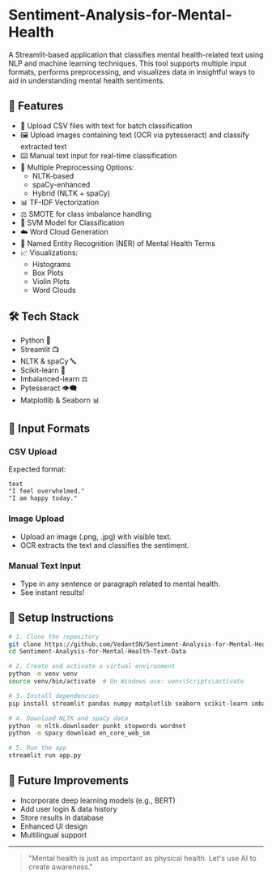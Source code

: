 ﻿# Sentiment-Analysis-for-Mental-Health
 
A Streamlit-based application that classifies mental health-related text using NLP and machine learning techniques. This tool supports multiple input formats, performs preprocessing, and visualizes data in insightful ways to aid in understanding mental health sentiments.

## 🚀 Features

- 📂 Upload CSV files with text for batch classification
- 🖼️ Upload images containing text (OCR via pytesseract) and classify extracted text
- ⌨️ Manual text input for real-time classification
- 🧹 Multiple Preprocessing Options:
  - NLTK-based
  - spaCy-enhanced
  - Hybrid (NLTK + spaCy)
- 📊 TF-IDF Vectorization
- ⚖️ SMOTE for class imbalance handling
- 🤖 SVM Model for Classification
- ☁️ Word Cloud Generation
- 🧠 Named Entity Recognition (NER) of Mental Health Terms
- 📈 Visualizations:
  - Histograms
  - Box Plots
  - Violin Plots
  - Word Clouds

## 🛠️ Tech Stack

- Python 🐍
- Streamlit 📺
- NLTK & spaCy 🔤
- Scikit-learn 🔧
- Imbalanced-learn ⚖️
- Pytesseract 👁️‍🗨️
- Matplotlib & Seaborn 📊

## 📁 Input Formats

### CSV Upload
Expected format:
```csv (Provided)
text
"I feel overwhelmed."
"I am happy today."
```

### Image Upload
- Upload an image (.png, .jpg) with visible text.
- OCR extracts the text and classifies the sentiment.

### Manual Text Input
- Type in any sentence or paragraph related to mental health.
- See instant results!

## 🧪 Setup Instructions

```bash
# 1. Clone the repository
git clone https://github.com/VedantSN/Sentiment-Analysis-for-Mental-Health-Text-Data.git
cd Sentiment-Analysis-for-Mental-Health-Text-Data

# 2. Create and activate a virtual environment
python -m venv venv
source venv/bin/activate  # On Windows use: venv\Scripts\activate

# 3. Install dependencies
pip install streamlit pandas numpy matplotlib seaborn scikit-learn imbalanced-learn nltk pillow pytesseract wordcloud spacy

# 4. Download NLTK and spaCy data
python -m nltk.downloader punkt stopwords wordnet
python -m spacy download en_core_web_sm

# 5. Run the app
streamlit run app.py
```

## 🔮 Future Improvements

- Incorporate deep learning models (e.g., BERT)
- Add user login & data history
- Store results in database
- Enhanced UI design
- Multilingual support

---

> "Mental health is just as important as physical health. Let's use AI to create awareness."
